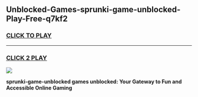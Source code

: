 
## Unblocked-Games-sprunki-game-unblocked-Play-Free-q7kf2
<h3>
<a href="https://premium76.site?title=sprunki-game-unblocked&ref=12A">CLICK TO PLAY</a></h3>
<hr>

<h3>
<a href="https://premium76.site?title=sprunki-game-unblocked&ref=12A">CLICK 2 PLAY</a>
  
</h3>

<a href="https://premium76.site?title=sprunki-game-unblocked&ref=12A"><img src="https://clearcache.store/games.png"></a>


**sprunki-game-unblocked games unblocked: Your Gateway to Fun and Accessible Online Gaming**
